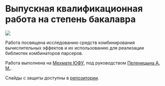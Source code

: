 # Выпускная квалификационная работа на степень бакалавра

[ ![](https://www.sharelatex.com/github/repos/geo2a/bachelor/builds/latest/badge.svg)](https://www.sharelatex.com/github/repos/geo2a/bachelor)

Работа посвящена исследованию средств комбинирования вычислительных эффектов и их использованию для реализации библиотек комбинаторов парсеров.

Работа выполнена на [Мехмате ЮФУ](http://mmcs.sfedu.ru/), под руководством [Пеленицына А. М.](http://staff.mmcs.sfedu.ru/~ulysses/).

Слайды с защиты доступны в [репозитории](https://github.com/geo2a/bachelor-slides).   